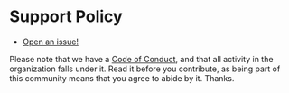 # Support Policy

- [Open an issue!](https://github.com/risadams/USPS-Lead-Time-Report/issues/new)

Please note that we have a [Code of Conduct](CODE_OF_CONDUCT.md), and that all activity in the organization falls under it. Read it before you contribute, as being part of this community means that you agree to abide by it. Thanks.
